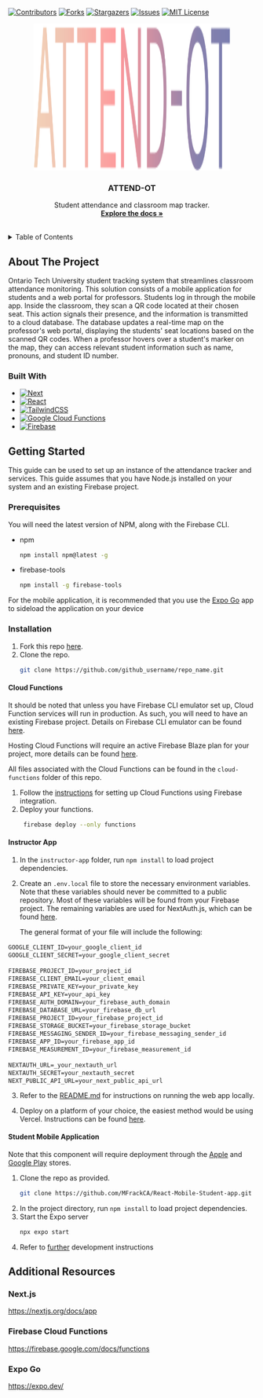 [![Contributors][contributors-shield]][contributors-url]
[![Forks][forks-shield]][forks-url]
[![Stargazers][stars-shield]][stars-url]
[![Issues][issues-shield]][issues-url]
[![MIT License][license-shield]][license-url]

<!-- PROJECT LOGO -->
<div align="center">
  <a href="https://github.com/airwick989/Student-Attendance-Capstone">
    <img src="https://github.com/airwick989/Student-Attendance-Capstone/blob/main/instructor-app/src/app/assets/Logo.svg" alt="Logo" width="400" height="300">
  </a>

<h3 align="center">ATTEND-OT</h3>

  <p align="center">
    Student attendance and classroom map tracker.
    <br />
    <a href="https://github.com/airwick989/Student-Attendance-Capstone"><strong>Explore the docs »</strong></a>
    <br />
    <br />
  </p>
</div>


<!-- TABLE OF CONTENTS -->
<details>
  <summary>Table of Contents</summary>
  <ol>
    <li>
      <a href="#about-the-project">About The Project</a>
      <ul>
        <li><a href="#built-with">Built With</a></li>
      </ul>
    </li>
    <li>
      <a href="#getting-started">Getting Started</a>
      <ul>
        <li><a href="#prerequisites">Prerequisites</a></li>
        <li><a href="#installation">Installation</a>
          <ul>
            <li><a href="#cloud-functions">Cloud Functions</li>
            <li><a href="#instructor-app">Instructor App</li>
            <li><a href="#student-mobile-application">Student Mobile App</li>
          </ul>
        </li>
      </ul>
    </li>
    <li> <a href="#additional-resources">Additional Resources</a></li>
  </ol>
</details>



<!-- ABOUT THE PROJECT -->
## About The Project

Ontario Tech University student tracking system that streamlines classroom attendance monitoring. This solution consists of a mobile application for students and a web portal for professors. Students log in through the mobile app. Inside the classroom, they scan a QR code located at their chosen seat. This action signals their presence, and the information is transmitted to a cloud database. The database updates a real-time map on the professor's web portal, displaying the students' seat locations based on the scanned QR codes. When a professor hovers over a student's marker on the map, they can access relevant student information such as name, pronouns, and student ID number.


### Built With

* [![Next][Next.js]][Next-url]
* [![React][React.js]][React-url]
* [![TailwindCSS][TailwindCSS]][tailwind-url]
* [![Google Cloud Functions][Google Cloud]][google-cloud-url]
* [![Firebase][Firebase]][firebase-url]


<!-- GETTING STARTED -->
## Getting Started

This guide can be used to set up an instance of the attendance tracker and services. 
This guide assumes that you have Node.js installed on your system and an existing Firebase project.

### Prerequisites

You will need the latest version of NPM, along with the Firebase CLI.
* npm
  ```sh
  npm install npm@latest -g
  ```
* firebase-tools
  ```sh
  npm install -g firebase-tools
  ```

For the mobile application, it is recommended that you use the [Expo Go](https://expo.dev/go) app to sideload 
the application on your device

### Installation

1. Fork this repo [here](https://github.com/airwick989/Student-Attendance-Capstone/fork).
2. Clone the repo.
   ```sh
   git clone https://github.com/github_username/repo_name.git
   ```
#### Cloud Functions

It should be noted that unless you have Firebase CLI emulator set up, Cloud Function services will run in production. 
As such, you will need to have an existing Firebase project. Details on Firebase CLI emulator can be found [here](https://firebase.google.com/docs/emulator-suite/install_and_configure). 

Hosting Cloud Functions will require an active Firebase Blaze plan for your project, more details can be found [here](https://firebase.google.com/pricing).

All files associated with the Cloud Functions can be found in the ```cloud-functions``` folder of this repo.

1. Follow the [instructions](https://firebase.google.com/docs/functions/get-started?gen=1st) for setting
   up Cloud Functions using Firebase integration.
2. Deploy your functions.
   ```sh
    firebase deploy --only functions
   ```

#### Instructor App

1. In the ```instructor-app``` folder, run ```npm install``` to load project dependencies.
2. Create an ```.env.local``` file to store the necessary environment variables. Note that these variables should never be committed to
   a public repository. Most of these variables will be found from your Firebase project.
   The remaining variables are used for NextAuth.js, which can be found [here](https://next-auth.js.org/providers/google).

   The general format of your file will include the following:
```env
GOOGLE_CLIENT_ID=your_google_client_id
GOOGLE_CLIENT_SECRET=your_google_client_secret

FIREBASE_PROJECT_ID=your_project_id
FIREBASE_CLIENT_EMAIL=your_client_email
FIREBASE_PRIVATE_KEY=your_private_key
FIREBASE_API_KEY=your_api_key
FIREBASE_AUTH_DOMAIN=your_firebase_auth_domain
FIREBASE_DATABASE_URL=your_firebase_db_url
FIREBASE_PROJECT_ID=your_firebase_project_id
FIREBASE_STORAGE_BUCKET=your_firebase_storage_bucket
FIREBASE_MESSAGING_SENDER_ID=your_firebase_messaging_sender_id
FIREBASE_APP_ID=your_firebase_app_id
FIREBASE_MEASUREMENT_ID=your_firebase_measurement_id

NEXTAUTH_URL=_your_nextauth_url
NEXTAUTH_SECRET=your_nextauth_secret
NEXT_PUBLIC_API_URL=your_next_public_api_url

```

3. Refer to the [README.md](https://github.com/airwick989/Student-Attendance-Capstone/tree/main/instructor-app) for instructions on
   running the web app locally.

4. Deploy on a platform of your choice, the easiest method would be using Vercel. Instructions can be found [here](https://vercel.com/docs/getting-started-with-vercel/import).

#### Student Mobile Application

Note that this component will require deployment through the [Apple](https://docs.expo.dev/submit/ios/) and [Google Play](https://docs.expo.dev/submit/android/) stores.

1. Clone the repo as provided.
      ```sh
   git clone https://github.com/MFrackCA/React-Mobile-Student-app.git
   ```
2. In the project directory, run ```npm install``` to load project dependencies.
3. Start the Expo server
    ```sh
    npx expo start
    ```
4. Refer to [further](https://docs.expo.dev/guides/local-app-development/) development instructions


## Additional Resources

### Next.js
https://nextjs.org/docs/app

### Firebase Cloud Functions
https://firebase.google.com/docs/functions

### Expo Go
https://expo.dev/


<!-- MARKDOWN LINKS & IMAGES -->
<!-- https://www.markdownguide.org/basic-syntax/#reference-style-links -->
[contributors-shield]: https://img.shields.io/github/contributors/airwick989/Student-Attendance-Capstone.svg?style=for-the-badge
[contributors-url]: https://github.com/airwick989/Student-Attendance-Capstone/graphs/contributors
[forks-shield]: https://img.shields.io/github/forks/airwick989/Student-Attendance-Capstone.svg?style=for-the-badge
[forks-url]: https://github.com/airwick989/Student-Attendance-Capstone/network/members
[stars-shield]: https://img.shields.io/github/stars/airwick989/Student-Attendance-Capstone.svg?style=for-the-badge
[stars-url]: https://github.com/airwick989/Student-Attendance-Capstone/stargazers
[issues-shield]: https://img.shields.io/github/issues/airwick989/Student-Attendance-Capstone.svg?style=for-the-badge
[issues-url]: https://github.com/airwick989/Student-Attendance-Capstone/issues
[license-shield]: https://img.shields.io/github/license/airwick989/Student-Attendance-Capstone.svg?style=for-the-badge
[license-url]: https://github.com/airwick989/Student-Attendance-Capstone/blob/master/LICENSE.txt
[product-screenshot]: images/screenshot.png
[Next.js]: https://img.shields.io/badge/next.js-000000?style=for-the-badge&logo=nextdotjs&logoColor=white
[Next-url]: https://nextjs.org/
[React.js]: https://img.shields.io/badge/React-20232A?style=for-the-badge&logo=react&logoColor=61DAFB
[React-url]: https://reactjs.org/
[Google Cloud]: https://img.shields.io/badge/Google_Cloud-4285F4?style=for-the-badge&logo=google-cloud&logoColor=white
[google-cloud-url]: https://cloud.google.com/functions?hl=en
[TailwindCSS]: https://img.shields.io/badge/Tailwind_CSS-38B2AC?style=for-the-badge&logo=tailwind-css&logoColor=white
[tailwind-url]: https://tailwindcss.com/
[Firebase]: https://img.shields.io/badge/firebase-ffca28?style=for-the-badge&logo=firebase&logoColor=black
[firebase-url]: https://firebase.google.com/
